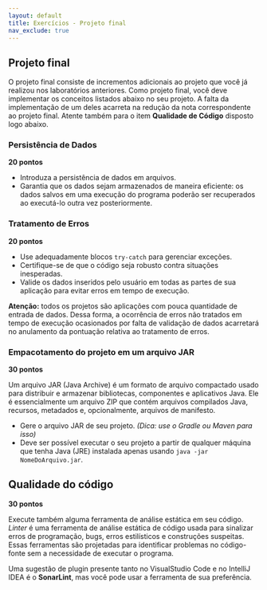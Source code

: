 ```yaml
---
layout: default
title: Exercícios - Projeto final
nav_exclude: true
---
```


## Projeto final

O projeto final consiste de incrementos adicionais ao projeto que você já realizou nos laboratórios anteriores. Como projeto final, você deve implementar os conceitos listados abaixo no seu projeto. A falta da implementação de um deles acarreta na redução da nota correspondente ao projeto final. Atente também para o item **Qualidade de Código** disposto logo abaixo.

### Persistência de Dados

**20 pontos**

- Introduza a persistência de dados em arquivos.
- Garantia que os dados sejam armazenados de maneira eficiente: os dados salvos em uma execução do programa poderão ser recuperados ao executá-lo outra vez posteriormente.

### Tratamento de Erros

**20 pontos**

- Use adequadamente blocos `try-catch` para gerenciar exceções.
- Certifique-se de que o código seja robusto contra situações inesperadas.
- Valide os dados inseridos pelo usuário em todas as partes de sua aplicação para evitar erros em tempo de execução.

**Atenção:** todos os projetos são aplicações com pouca quantidade de entrada de dados. Dessa forma, a ocorrência de erros não tratados em tempo de execução ocasionados por falta de validação de dados acarretará no anulamento da pontuação relativa ao tratamento de erros.

### Empacotamento do projeto em um arquivo JAR

**30 pontos**

Um arquivo JAR (Java Archive) é um formato de arquivo compactado usado para distribuir e armazenar bibliotecas, componentes e aplicativos Java. Ele é essencialmente um arquivo ZIP que contém arquivos compilados Java, recursos, metadados e, opcionalmente, arquivos de manifesto.

- Gere o arquivo JAR de seu projeto. _(Dica: use o Gradle ou Maven para isso)_
- Deve ser possível executar o seu projeto a partir de qualquer máquina que tenha Java (JRE) instalada apenas usando `java -jar NomeDoArquivo.jar`.

## Qualidade do código

**30 pontos**

Execute também alguma ferramenta de análise estática em seu código. _Linter_ é uma ferramenta de análise estática de código usada para sinalizar erros de programação, bugs, erros estilísticos e construções suspeitas. Essas ferramentas são projetadas para identificar problemas no código-fonte sem a necessidade de executar o programa.

Uma sugestão de plugin presente tanto no VisualStudio Code e no IntelliJ IDEA é o **SonarLint**, mas você pode usar a ferramenta de sua preferência.
